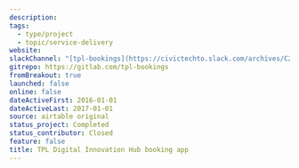 ```yaml
---
description:
tags:
  - type/project
  - topic/service-delivery
website:
slackChannel: "[tpl-bookings](https://civictechto.slack.com/archives/C2CS2KKS6)"
gitrepo: https://gitlab.com/tpl-bookings
fromBreakout: true
launched: false
online: false
dateActiveFirst: 2016-01-01
dateActiveLast: 2017-01-01
source: airtable original
status_project: Completed
status_contributor: Closed
feature: false
title: TPL Digital Innovation Hub booking app
---
```

